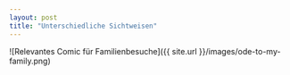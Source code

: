 ```yaml
---
layout: post
title: "Unterschiedliche Sichtweisen"
---
```


![Relevantes Comic für Familienbesuche]({{ site.url }}/images/ode-to-my-family.png)
